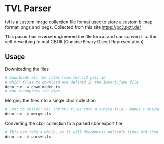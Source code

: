 # TVL Parser

tvl is a custom image collection file format used to store a custom bitmap format, pngs and jpegs. Collected from this site <https://pc2.pxtr.de/>

This parser has reverse engineered the file format and can convert it to the self describing format CBOR (Concise Binary Object Representation).

## Usage

Downloading the files

```bash
# Downloads all the files from the pc2.pxtr.de
# Which files to download are defined in the import.json file
deno run -A downloader.ts
# Now decompress the zips
```

Merging the files into a single cbor collection

```bash
# Just to collect all the tvl files into a single file - makes a sha256 hash and adds a description
deno run -A merger.ts
```

Converting the cbor collection to a parsed cbor export file

```bash
# This can take a while, as it will decompress multiple times and then parse them turns into the well defined structure and stream compresses it.
deno run -A parser.ts
```
